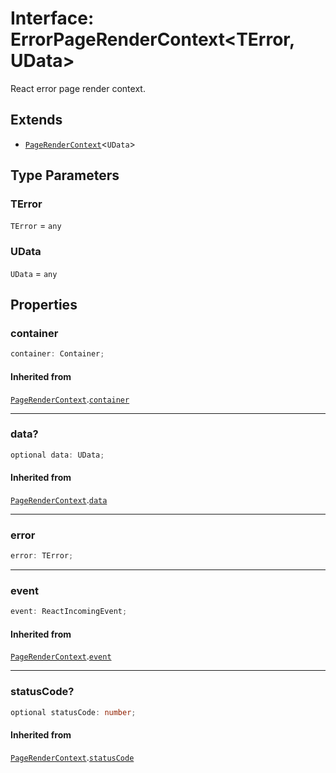 # Interface: ErrorPageRenderContext\<TError, UData\>

React error page render context.

## Extends

- [`PageRenderContext`](PageRenderContext.md)\<`UData`\>

## Type Parameters

### TError

`TError` = `any`

### UData

`UData` = `any`

## Properties

### container

```ts
container: Container;
```

#### Inherited from

[`PageRenderContext`](PageRenderContext.md).[`container`](PageRenderContext.md#container)

***

### data?

```ts
optional data: UData;
```

#### Inherited from

[`PageRenderContext`](PageRenderContext.md).[`data`](PageRenderContext.md#data)

***

### error

```ts
error: TError;
```

***

### event

```ts
event: ReactIncomingEvent;
```

#### Inherited from

[`PageRenderContext`](PageRenderContext.md).[`event`](PageRenderContext.md#event)

***

### statusCode?

```ts
optional statusCode: number;
```

#### Inherited from

[`PageRenderContext`](PageRenderContext.md).[`statusCode`](PageRenderContext.md#statuscode)
